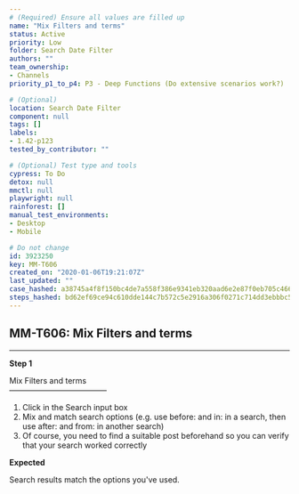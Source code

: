 ```yaml
---
# (Required) Ensure all values are filled up
name: "Mix Filters and terms"
status: Active
priority: Low
folder: Search Date Filter
authors: ""
team_ownership: 
- Channels
priority_p1_to_p4: P3 - Deep Functions (Do extensive scenarios work?)

# (Optional)
location: Search Date Filter
component: null
tags: []
labels: 
- 1.42-p123
tested_by_contributor: ""

# (Optional) Test type and tools
cypress: To Do
detox: null
mmctl: null
playwright: null
rainforest: []
manual_test_environments:
- Desktop
- Mobile

# Do not change
id: 3923250
key: MM-T606
created_on: "2020-01-06T19:21:07Z"
last_updated: ""
case_hashed: a38745a4f8f150bc4de7a558f386e9341eb320aad6e2e87f0eb705c4660aea4de2f0bf0911d61c82d866831dd5221391
steps_hashed: bd62ef69ce94c610dde144c7b572c5e2916a306f0271c714dd3ebbbc5f26bd169c50c29b90f3bb121d10ca55d45f7b23
---
```


<!-- (Auto-generated) Based on frontmatter's "key" and "name" -->

## MM-T606: Mix Filters and terms

---

**Step 1**

Mix Filters and terms\
–––––––––––––––––––––––––

1. Click in the Search input box
2. Mix and match search options (e.g. use before: and in: in a search, then use after: and from: in another search)
3. Of course, you need to find a suitable post beforehand so you can verify that your search worked correctly

**Expected**

Search results match the options you've used.
